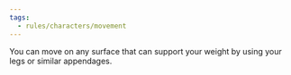 ```yaml
---
tags:
  - rules/characters/movement
---
```

You can move on any surface that can support your weight by using your legs or similar appendages.